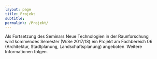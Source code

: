 ```yaml
---
layout: page
title: Projekt
subtitle:
permalink: /Projekt/
---
```


Als Fortsetzung des Seminars Neue Technologien in der Raunforschung wird kommendes Semester (WiSe 2017/18) ein Projekt am Fachbereich 06 (Architektur, Stadtplanung, Landschaftsplanung) angeboten.
Weitere Informationen folgen.
